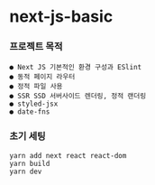 # next-js-basic

### 프로젝트 목적
    ● Next JS 기본적인 환경 구성과 ESlint
    ● 동적 페이지 라우터
    ● 정적 파일 사용
    ● SSR SSD 서버사이드 렌더링, 정적 랜더링
    ● styled-jsx
    ● date-fns

### 초기 세팅
    yarn add next react react-dom
    yarn build
    yarn dev
